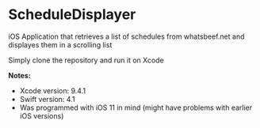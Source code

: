 # ScheduleDisplayer
iOS Application that retrieves a list of schedules from whatsbeef.net and displayes them in a scrolling list

Simply clone the repository and run it on Xcode

**Notes:**

* Xcode version: 9.4.1
* Swift version: 4.1
* Was programmed with iOS 11 in mind (might have problems with earlier iOS versions)
